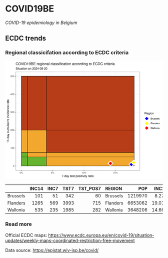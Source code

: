 
# COVID19BE

*COVID-19 epidemiology in Belgium*

## ECDC trends

### Regional classicifation according to ECDC criteria

![](COVID9BE-ecdc-trend.png)

|          | INC14 | INC7 | TST7 | TST\_POS7 | REGION   |     POP | INC14\_RT |       PR7 |          GR |
| :------- | ----: | ---: | ---: | --------: | :------- | ------: | --------: | --------: | ----------: |
| Brussels |   101 |   51 |  342 |        60 | Brussels | 1219970 |  8.278892 | 0.1754386 |   0.0200000 |
| Flanders |  1265 |  569 | 3993 |       715 | Flanders | 6653062 | 19.013801 | 0.1790634 | \-0.1824713 |
| Wallonia |   535 |  235 | 1985 |       282 | Wallonia | 3648206 | 14.664742 | 0.1420655 | \-0.2166667 |

### Read more

Official ECDC maps:
<https://www.ecdc.europa.eu/en/covid-19/situation-updates/weekly-maps-coordinated-restriction-free-movement>

Data source: <https://epistat.wiv-isp.be/covid/>
